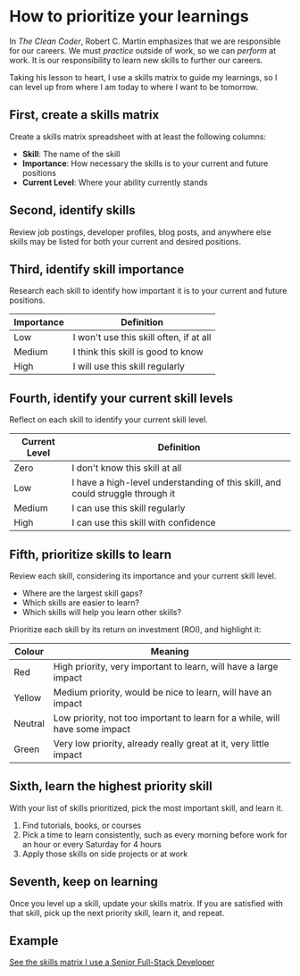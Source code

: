 # How to prioritize your learnings

In _The Clean Coder_, Robert C. Martin emphasizes that we are responsible for our careers. We must _practice_ outside of work, so we can _perform_ at work. It is our responsibility to learn new skills to further our careers.

Taking his lesson to heart, I use a skills matrix to guide my learnings, so I can level up from where I am today to where I want to be tomorrow.

## First, create a skills matrix

Create a skills matrix spreadsheet with at least the following columns:

- **Skill**: The name of the skill
- **Importance**: How necessary the skills is to your current and future positions
- **Current Level**: Where your ability currently stands

## Second, identify skills

Review job postings, developer profiles, blog posts, and anywhere else skills may be listed for both your current and desired positions.

## Third, identify skill importance

Research each skill to identify how important it is to your current and future positions.

| Importance | Definition |
| - | - |
| Low | I won't use this skill often, if at all |
| Medium | I think this skill is good to know |
| High | I will use this skill regularly |

## Fourth, identify your current skill levels

Reflect on each skill to identify your current skill level.

| Current Level | Definition |
| - | - |
| Zero | I don't know this skill at all |
| Low | I have a high-level understanding of this skill, and could struggle through it |
| Medium | I can use this skill regularly |
| High | I can use this skill with confidence |

## Fifth, prioritize skills to learn

Review each skill, considering its importance and your current skill level.

- Where are the largest skill gaps?
- Which skills are easier to learn?
- Which skills will help you learn other skills?

Prioritize each skill by its return on investment (ROI), and highlight it:

| Colour | Meaning |
| - | - |
| Red | High priority, very important to learn, will have a large impact |
| Yellow | Medium priority, would be nice to learn, will have an impact |
| Neutral | Low priority, not too important to learn for a while, will have some impact |
| Green | Very low priority, already really great at it, very little impact |

## Sixth, learn the highest priority skill

With your list of skills prioritized, pick the most important skill, and learn it.

1. Find tutorials, books, or courses
2. Pick a time to learn consistently, such as every morning before work for an hour or every Saturday for 4 hours
3. Apply those skills on side projects or at work

## Seventh, keep on learning

Once you level up a skill, update your skills matrix. If you are satisfied with that skill, pick up the next priority skill, learn it, and repeat.

## Example

[See the skills matrix I use a Senior Full-Stack Developer](https://docs.google.com/spreadsheets/d/1FwlSR3C5eEkWt0nzm9y0jMgH7oBu0Ol-4IM-EEkW0Io/edit?usp=sharing)

